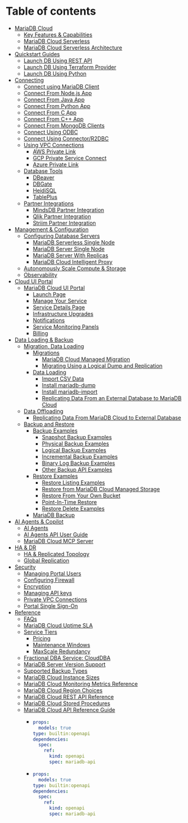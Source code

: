 # Table of contents

* [MariaDB Cloud](README.md)
  * [Key Features & Capabilities](about/key-features-and-capabilities.md)
  * [MariaDB Cloud Serverless](about/serverless.md)
  * [MariaDB Cloud Serverless Architecture](about/architecture.md)
* [Quickstart Guides](Quickstart/README.md)
  * [Launch DB Using REST API](<Quickstart/Launch DB using the REST API.md>)
  * [Launch DB Using Terraform Provider](<Quickstart/Launch DB using the Terraform Provider.md>)
  * [Launch DB Using Python](<Quickstart/Launch DB using Python.md>)
* [Connecting](connecting-to-mariadb-cloud-dbs/README.md)
  * [Connect using MariaDB Client](connecting-to-mariadb-cloud-dbs/connect-using-mariadb-cli.md)
  * [Connect From Node.js App](connecting-to-mariadb-cloud-dbs/connect-from-node-js-app.md)
  * [Connect From Java App](connecting-to-mariadb-cloud-dbs/connect-from-java-app.md)
  * [Connect From Python App](connecting-to-mariadb-cloud-dbs/connect-from-python-app.md)
  * [Connect From C App](connecting-to-mariadb-cloud-dbs/connect-from-c-app.md)
  * [Connect From C++ App](connecting-to-mariadb-cloud-dbs/connect-from-c++-app.md)
  * [Connect From MongoDB Clients](connecting-to-mariadb-cloud-dbs/connect-from-mongodb-clients.md)
  * [Connect Using ODBC](connecting-to-mariadb-cloud-dbs/connect-using-odbc.md)
  * [Connect Using Connector/R2DBC](connecting-to-mariadb-cloud-dbs/connect-using-connector-r2dbc.md)
  * [Using VPC Connections](connecting-to-mariadb-cloud-dbs/using-aws-azure-gcp-private-vpc-connections/README.md)
    * [AWS Private Link](connecting-to-mariadb-cloud-dbs/using-aws-azure-gcp-private-vpc-connections/setting-up-aws-private-link.md)
    * [GCP Private Service Connect](connecting-to-mariadb-cloud-dbs/using-aws-azure-gcp-private-vpc-connections/setting-up-gcp-private-service-connect.md)
    * [Azure Private Link](connecting-to-mariadb-cloud-dbs/using-aws-azure-gcp-private-vpc-connections/setting-up-azure-private-link.md)
  * [Database Tools](connecting-to-mariadb-cloud-dbs/database-tools/README.md)
    * [DBeaver](connecting-to-mariadb-cloud-dbs/database-tools/dbeaver.md)
    * [DBGate](connecting-to-mariadb-cloud-dbs/database-tools/dbgate.md)
    * [HeidiSQL](connecting-to-mariadb-cloud-dbs/database-tools/heidisql.md)
    * [TablePlus](connecting-to-mariadb-cloud-dbs/database-tools/tableplus.md)
  * [Partner Integrations](connecting-to-mariadb-cloud-dbs/partner-integrations/README.md)
    * [MindsDB Partner Integration](connecting-to-mariadb-cloud-dbs/partner-integrations/mindsdb-partner-integration.md)
    * [Qlik Partner Integration](connecting-to-mariadb-cloud-dbs/partner-integrations/qlik-partner-integration.md)
    * [Striim Partner Integration](connecting-to-mariadb-cloud-dbs/partner-integrations/striim-partner-integration.md)
* [Management & Configuration](cloud-management/README.md)
  * [Configuring Database Servers](cloud-management/config/README.md)
    * [MariaDB Serverless Single Node](cloud-management/config/mariadb-serverless-single-node.md)
    * [MariaDB Server Single Node](cloud-management/config/mariadb-server-single-node.md)
    * [MariaDB Server With Replicas](cloud-management/config/mariadb-server-with-replica-s.md)
    * [MariaDB Cloud Intelligent Proxy](cloud-management/config/maxscale.md)
  * [Autonomously Scale Compute & Storage](cloud-management/autonomously-scale-compute-storage.md)
  * [Observability](cloud-management/observability.md)
* [Cloud UI Portal](cloud-usage/README.md)
  * [MariaDB Cloud UI Portal](cloud-usage/portal-features/README.md)
    * [Launch Page](cloud-usage/portal-features/launch-page.md)
    * [Manage Your Service](cloud-usage/portal-features/manage-your-service.md)
    * [Service Details Page](cloud-usage/portal-features/service-details-page.md)
    * [Infrastructure Upgrades](cloud-usage/portal-features/infrastructure-upgrades.md)
    * [Notifications](cloud-usage/portal-features/notifications.md)
    * [Service Monitoring Panels](cloud-usage/portal-features/service-monitoring-panels.md)
    * [Billing](cloud-usage/portal-features/billing.md)
* [Data Loading & Backup](cloud-data-handling/README.md)
  * [Migration, Data Loading](cloud-data-handling/migration-data-loading/README.md)
    * [Migrations](cloud-data-handling/migration-data-loading/data-loading-migration/README.md)
      * [MariaDB Cloud Managed Migration](cloud-data-handling/migration-data-loading/data-loading-migration/mariadb-cloud-managed-migration.md)
      * [Migrating Using a Logical Dump and Replication](cloud-data-handling/migration-data-loading/data-loading-migration/migrating-using-a-logical-dump-and-replication.md)
    * [Data Loading](cloud-data-handling/migration-data-loading/data-loading/README.md)
      * [Import CSV Data](cloud-data-handling/migration-data-loading/data-loading/import-csv-data.md)
      * [Install mariadb-dump](cloud-data-handling/migration-data-loading/data-loading/install-mariadb-dump.md)
      * [Install mariadb-import](cloud-data-handling/migration-data-loading/data-loading/install-mariadb-import.md)
      * [Replicating Data From an External Database to MariaDB Cloud](cloud-data-handling/migration-data-loading/data-loading/replicating-data-from-external-db.md)
  * [Data Offloading](cloud-data-handling/data-offloading/README.md)
    * [Replicating Data From MariaDB Cloud to External Database](cloud-data-handling/data-offloading/replicating-data-from-mariadb-cloud-to-external-database.md)
  * [Backup and Restore](cloud-data-handling/backup-and-restore/README.md)
    * [Backup Examples](cloud-data-handling/backup-and-restore/backup-examples/README.md)
      * [Snapshot Backup Examples](cloud-data-handling/backup-and-restore/backup-examples/snapshot-backup-examples.md)
      * [Physical Backup Examples](cloud-data-handling/backup-and-restore/backup-examples/physical-backup-examples.md)
      * [Logical Backup Examples](cloud-data-handling/backup-and-restore/backup-examples/logical-backup-examples.md)
      * [Incremental Backup Examples](cloud-data-handling/backup-and-restore/backup-examples/incremental-backup-examples.md)
      * [Binary Log Backup Examples](cloud-data-handling/backup-and-restore/backup-examples/binarylog-backup-examples.md)
      * [Other Backup API Examples](cloud-data-handling/backup-and-restore/backup-examples/other-backup-api-examples.md)
    * [Restore Examples](cloud-data-handling/backup-and-restore/restore-examples/README.md)
      * [Restore Listing Examples](cloud-data-handling/backup-and-restore/restore-examples/restore-listing-examples.md)
      * [Restore from MariaDB Cloud Managed Storage](cloud-data-handling/backup-and-restore/restore-examples/restore-from-mariadb-cloud-managed-storage.md)
      * [Restore From Your Own Bucket](cloud-data-handling/backup-and-restore/restore-examples/restore-from-your-own-bucket.md)
      * [Point-In-Time Restore](cloud-data-handling/backup-and-restore/restore-examples/point-in-time-restore.md)
      * [Restore Delete Examples](cloud-data-handling/backup-and-restore/restore-examples/restore-delete-examples.md)
    * [MariaDB Backup](cloud-data-handling/backup-and-restore/mariadb-backup.md)
* [AI Agents & Copilot](cloud-ai/README.md)
  * [AI Agents](cloud-ai/copilot-guide.md)
  * [AI Agents API User Guide](cloud-ai/ai-api-guide.md)
  * [MariaDB Cloud MCP Server](cloud-ai/mcp-server.md)
* [HA & DR](<High Availability, DR/README.md>)
  * [HA & Replicated Topology](high-availability-dr/ha-and-replicated-topology.md)
  * [Global Replication](<High Availability, DR/Setup Global Replication.md>)
* [Security](Security/README.md)
  * [Managing Portal Users](<Security/Managing Portal Users.md>)
  * [Configuring Firewall](<Security/Configuring Firewall.md>)
  * [Encryption](Security/Encryption.md)
  * [Managing API keys](<Security/Managing API keys.md>)
  * [Private VPC Connections](<Security/Private VPC connections.md>)
  * [Portal Single Sign-On](<Security/Portal Single Sign-On.md>)
* [Reference](reference/README.md)
  * [FAQs](reference-guide/faqs.md)
  * [MariaDB Cloud Uptime SLA](reference-guide/uptime-sla.md)
  * [Service Tiers](reference-guide/service-tiers/README.md)
    * [Pricing](reference-guide/service-tiers/pricing.md)
    * [Maintenance Windows](reference-guide/service-tiers/maintenance-windows.md)
    * [MaxScale Redundancy](reference-guide/service-tiers/maxscale-redundancy.md)
  * [Fractional DBA Service: CloudDBA](reference-guide/fractionaldba.md)
  * [MariaDB Server Version Support](reference-guide/mariadb-server-versions.md)
  * [Supported Backup Types](reference-guide/backup-support.md)
  * [MariaDB Cloud Instance Sizes](reference/mariadb-cloud-instance-sizes.md)
  * [MariaDB Cloud Monitoring Metrics Reference](reference/mariadb-cloud-monitoring-metrics-reference.md)
  * [MariaDB Cloud Region Choices](reference-guide/region-choices.md)
  * [MariaDB Cloud REST API Reference](reference-guide/rest-api-reference.md)
  * [MariaDB Cloud Stored Procedures](reference-guide/stored-procedures.md)
  * [MariaDB Cloud API Reference Guide](reference-guide/mariadb-cloud-api-reference-guide/README.md)
    * ```yaml
      props:
        models: true
      type: builtin:openapi
      dependencies:
        spec:
          ref:
            kind: openapi
            spec: mariadb-api
      ```
    * ```yaml
      props:
        models: true
      type: builtin:openapi
      dependencies:
        spec:
          ref:
            kind: openapi
            spec: mariadb-api
      ```
